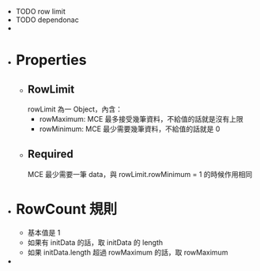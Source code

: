 - TODO row limit
- TODO dependonac
-
- # Properties
	- ## RowLimit
	  rowLimit 為一 Object，內含：
		- rowMaximum: MCE 最多接受幾筆資料，不給值的話就是沒有上限
		- rowMinimum: MCE 最少需要幾筆資料，不給值的話就是 0
	- ## Required
	  MCE 最少需要一筆 data，與 rowLimit.rowMinimum = 1 的時候作用相同
- # RowCount 規則
	- 基本值是 1
	- 如果有 initData 的話，取 initData 的 length
	- 如果 initData.length 超過 rowMaximum 的話，取 rowMaximum
-